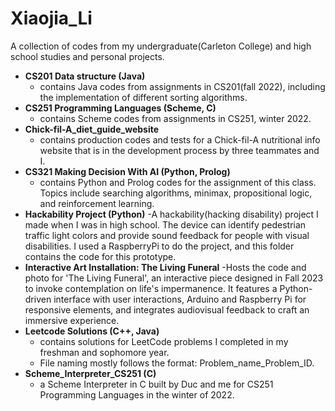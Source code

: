 # Xiaojia_Li
A collection of codes from my undergraduate(Carleton College) and high school studies and personal projects.
* **CS201 Data structure (Java)**
   - contains Java codes from assignments in CS201(fall 2022), including the implementation of different sorting algorithms.
* **CS251 Programming Languages (Scheme, C)**
   - contains Scheme codes from assignments in CS251, winter 2022.
* **Chick-fil-A_diet_guide_website**
   - contains production codes and tests for a Chick-fil-A nutritional info website that is in the development process by three teammates and I.
* **CS321 Making Decision With AI (Python, Prolog)**
   - contains Python and Prolog codes for the assignment of this class. Topics include searching algorithms, minimax, propositional logic, and reinforcement learning.
* **Hackability Project (Python)**
   -A hackability(hacking disability) project I made when I was in high school. The device can identify  pedestrian traffic light colors and provide sound feedback for people with visual disabilities. I used a RaspberryPi to do the project, and this folder contains the code for this prototype.
* **Interactive Art Installation: The Living Funeral**
   -Hosts the code and photo for 'The Living Funeral', an interactive piece designed in Fall 2023 to invoke contemplation on life's impermanence. It features a Python-driven interface with user interactions, Arduino and Raspberry Pi for responsive elements, and integrates audiovisual feedback to craft an immersive experience.
* **Leetcode Solutions (C++, Java)**
  - contains solutions for LeetCode problems I completed in my freshman and sophomore year.
  - File naming mostly follows the format: Problem_name_Problem_ID.
* **Scheme_Interpreter_CS251 (C)**
  - a Scheme Interpreter in C built by Duc and me for CS251 Programming Languages in the winter of 2022.
 
  

